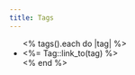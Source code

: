```yaml
---
title: Tags
---
```


<ul>
<% tags().each do |tag| %>
    <li><%= Tag::link_to(tag) %></li>
<% end %>
</ul>